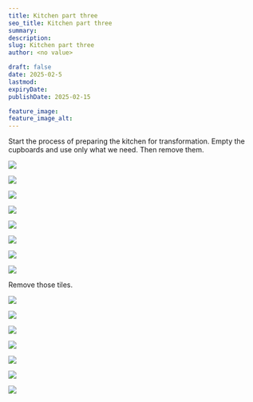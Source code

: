 ```yaml
---
title: Kitchen part three
seo_title: Kitchen part three
summary:
description:
slug: Kitchen part three
author: <no value>

draft: false
date: 2025-02-5
lastmod:
expiryDate:
publishDate: 2025-02-15

feature_image:
feature_image_alt:
---
```


Start the process of preparing the kitchen for transformation.
Empty the cupboards and use only what we need. Then remove them.

![](/images/1557.jpeg)

![](/images/1558.jpeg)

![](/images/1559.jpeg)

![](/images/1560.jpeg)

![](/images/1564.jpeg)


![](/images/1569.jpeg)

![](/images/1572.jpeg)


![](/images/1572.jpeg)

Remove those tiles.

![](/images/1573.jpeg)


![](/images/1580.jpeg)

![](/images/1582.jpeg)

![](/images/1583.jpeg)

![](/images/1590.jpeg)

![](/images/1578.jpeg)

![](/images/1594.jpeg)

